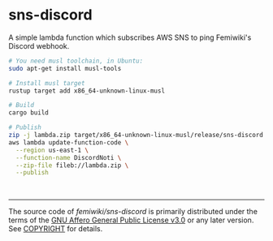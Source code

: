 sns-discord
========
A simple lambda function which subscribes AWS SNS to ping Femiwiki's Discord webhook.

```bash
# You need musl toolchain, in Ubuntu:
sudo apt-get install musl-tools

# Install musl target
rustup target add x86_64-unknown-linux-musl

# Build
cargo build

# Publish
zip -j lambda.zip target/x86_64-unknown-linux-musl/release/sns-discord
aws lambda update-function-code \
  --region us-east-1 \
  --function-name DiscordNoti \
  --zip-file fileb://lambda.zip \
  --publish
```

&nbsp;

--------

The source code of *femiwiki/sns-discord* is primarily distributed under the
terms of the [GNU Affero General Public License v3.0] or any later version. See
[COPYRIGHT] for details.

[GNU Affero General Public License v3.0]: LICENSE
[COPYRIGHT]: COPYRIGHT
